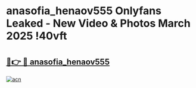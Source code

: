 # anasofia_henaov555 Onlyfans Leaked - New Video & Photos March 2025 !40vft

# <h2><a href="https://pwpkyf.iuczelnia.edu.pl?title=anasofia_henaov555&ref=40vft">🔗👉 🔴 anasofia_henaov555</a></h2>

[![acn](https://github.com/user-attachments/assets/0f9c940e-d8b0-45ae-aac7-cd30a18b3e1c)](https://pwpkyf.iuczelnia.edu.pl?title=anasofia_henaov555&ref=40vft)

